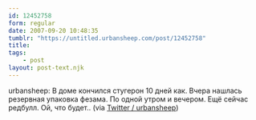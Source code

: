 ```yaml
---
id: 12452758
form: regular
date: 2007-09-20 10:48:35
tumblr: "https://untitled.urbansheep.com/post/12452758"
title:
tags:
    - post
layout: post-text.njk
---
```


<p>urbansheep: В доме кончился стугерон 10 дней как. Вчера нашлась резервная упаковка фезама. По одной утром и вечером. Ещё сейчас редбулл. Ой, что будет.. (via <a href="http://twitter.com/urbansheep/statuses/281003042">Twitter / urbansheep</a>)</p>

